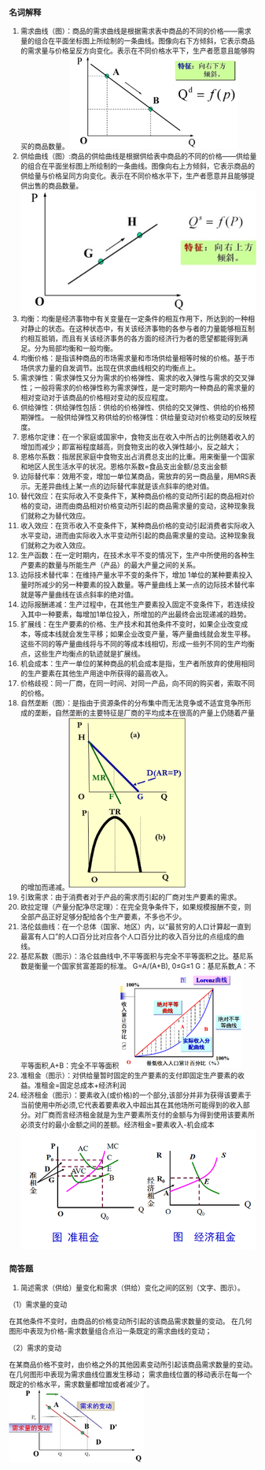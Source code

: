 ### 名词解释
1. 需求曲线（图）：商品的需求曲线是根据需求表中商品的不同的价格——需求量的组合在平面坐标图上所绘制的一条曲线。图像向右下方倾斜，它表示商品的需求量与价格呈反方向变化。表示在不同价格水平下，生产者愿意且能够购买的商品数量。![需求曲线](https://github.com/YuriSequoia/MyMathData/blob/master/img/xuqq.jpg)
2. 供给曲线（图）:商品的供给曲线是根据供给表中商品的不同的价格——供给量的组合在平面坐标图上所绘制的一条曲线。图像向右上方倾斜，它表示商品的供给量与价格呈同方向变化。表示在不同价格水平下，生产者愿意并且能够提供出售的商品数量。![供给曲线](https://github.com/YuriSequoia/MyMathData/blob/master/img/gsji.jpg)
3. 均衡：均衡是经济事物中有关变量在一定条件的相互作用下，所达到的一种相对静止的状态。在这种状态中，有关该经济事物的各参与者的力量能够相互制约相互抵销，而且有关该经济事务的各方面的经济行为者的愿望都能得到满足。分为局部均衡和一般均衡。
4. 均衡价格：是指该种商品的市场需求量和市场供给量相等时候的价格。基于市场供求力量的自发调节。出现在供求曲线相交的均衡点上。
5. 需求弹性：需求弹性又分为需求的价格弹性、需求的收入弹性与需求的交叉弹性；一般将需求的价格弹性称为需求弹性，是一定时期内一种商品的需求量的相对变动对于该商品的价格相对变动的反应程度。
6. 供给弹性：供给弹性包括：供给的价格弹性、供给的交叉弹性、供给的价格预期弹性。
一般供给弹性又称供给的价格弹性：供给量变动对价格变动的反映程度。
7. 恩格尔定律：在一个家庭或国家中，食物支出在收入中所占的比例随着收入的增加而减少；即富裕程度越高，则食物支出的收入弹性越小，反之越大；
8. 恩格尔系数：指居民家庭中食物支出占消费总支出的比重。用来衡量一个国家和地区人民生活水平的状况。恩格尔系数=食品支出金额/总支出金额
9. 边际替代率：效用不变，增加一单位某商品，需放弃的另一商品量，用MRS表示。无差异曲线上某一点的边际替代率就是该点斜率的绝对值。
10. 替代效应：在实际收入不变条件下，某种商品价格的变动所引起的商品相对价格的变动，进而由商品相对价格变动所引起的商品需求量的变动，这种现象我们就称之为替代效应。
11. 收入效应：在货币收入不变条件下，某种商品价格的变动引起消费者实际收入水平变动，进而由实际收入水平变动所引起的商品需求量的变动。这种现象我们就称之为收入效应。
12. 生产函数：在一定时期内，在技术水平不变的情况下，生产中所使用的各种生产要素的数量与所能生产（产品）的最大产量之间的关系。
13. 边际技术替代率：在维持产量水平不变的条件下，增加 1单位的某种要素投入量时所减少的另一种要素的投入数量。等产量曲线上某一点的边际技术替代率就是等产量曲线在该点斜率的绝对值。
14. 边际报酬递减：生产过程中，在其他生产要素投入固定不变条件下，若连续投入其中一种要素，每增加1单位投入，所增加的产出最终会出现递减的趋势。
15. 扩展线：在生产要素的价格、生产技术和其他条件不变时，如果企业改变成本，等成本线就会发生平移；如果企业改变产量，等产量曲线就会发生平移。这些不同的等产量曲线将与不同的等成本线相切，形成一些列不同的生产均衡点，这些生产均衡点的轨迹就是扩展线。
16. 机会成本：生产一单位的某种商品的机会成本是指，生产者所放弃的使用相同的生产要素在其他生产用途中所获得的最高收入。
17. 价格歧视：同一厂商，在同一时间、对同一产品，向不同的购买者，索取不同的价格。
18. 自然垄断（图）：是指由于资源条件的分布集中而无法竞争或不适宜竞争所形成的垄断，自然垄断的主要特征是厂商的平均成本在很高的产量上仍随着产量的增加而递减。![自然垄断](https://github.com/YuriSequoia/MyMathData/blob/master/img/zirjlsdr.png)
19. 引致需求：由于消费者对于产品的需求而引起的厂商对生产要素的需求。
20. 欧拉定理（产量分配净尽定理）：在完全竞争条件下，如果规模报酬不变，则全部产品正好足够分配给各个生产要素，不多也不少。
21. 洛伦兹曲线：在一个总体（国家、地区）内，以“最贫穷的人口计算起一直到最富有人口”的人口百分比对应各个人口百分比的收入百分比的点组成的曲线。
22. 基尼系数（图示）：洛仑兹曲线中,不平等面积与完全不平等面积之比。基尼系数是衡量一个国家贫富差距的标准。
  G=A/(A+B), 0≤G≤1
  G：基尼系数,A：不平等面积,A+B：完全不平等面积
  ![基尼系数](https://github.com/YuriSequoia/MyMathData/blob/master/img/jinixiuu.png)
23. 准租金（图示）：对供给量暂时固定的生产要素的支付即固定生产要素的收益。准租金=固定总成本+经济利润
24. 经济租金（图示）：要素收入(或价格)的一个部分,该部分并非为获得该要素于当前使用中所必须,它代表着要素收入中超出其在其他场所可能得到的收入部分。对厂商而言经济租金就是为生产要素所支付的金额与为得到使用该要素所必须支付的最小金额之间的差额。经济租金=要素收入-机会成本
  ![租金](https://github.com/YuriSequoia/MyMathData/blob/master/img/zujb.png)

### 简答题
1. 简述需求（供给）量变化和需求（供给）变化之间的区别（文字、图示）。

  （1）需求量的变动
  
  在其他条件不变时，由商品的价格变动所引起的该商品需求数量的变动。
  在几何图形中表现为价格-需求数量组合点沿一条既定的需求曲线的变动；
    
  （2）需求的变动
  
  在某商品价格不变时，由价格之外的其他因素变动所引起该商品需求数量的变动。
  在几何图形中表现为需求曲线位置发生移动；
  需求曲线位置的移动表示在每一个既定的价格水平，需求数量都增加或者减少了。
    ![需求变动](https://github.com/YuriSequoia/MyMathData/blob/master/img/xuqqbmds.jpg)

